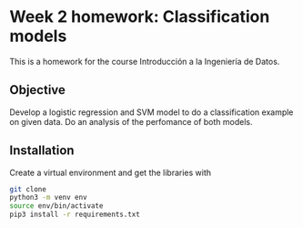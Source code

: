 # Week 2 homework: Classification models
This is a homework for the course Introducción a la Ingeniería de Datos.

## Objective
Develop a logistic regression and SVM model to do a classification example on given data.
Do an analysis of the perfomance of both models.

## Installation

Create a virtual environment and get the libraries with

```sh
git clone
python3 -m venv env
source env/bin/activate
pip3 install -r requirements.txt
```
